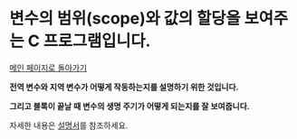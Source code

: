 # 변수의 범위(scope)와 값의 할당을 보여주는 C 프로그램입니다.

[메인 페이지로 돌아가기](https://github.com/jaeyong0311?tab=repositories)

**전역 변수와 지역 변수가 어떻게 작동하는지를 설명하기 위한 것입니다.**

**그리고 블록이 끝날 때 변수의 생명 주기가 어떻게 되는지를 잘 보여줍니다.**

자세한 내용은 [설명서](https://github.com/jaeyong0311/allocation-range/commit/583a1e5c18b9de837c87b0a60c9202411a441ac8)를 참조하세요.
